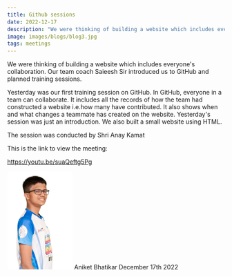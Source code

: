 ```yaml
---
title: Github sessions
date: 2022-12-17
description: "We were thinking of building a website which includes everyone's collaboration. Our team coach Saieesh Sir introduced us to GitHub and.."
image: images/blogs/blog3.jpg
tags: meetings
---
```

We were thinking of building a website which includes everyone's collaboration. Our team coach Saieesh Sir introduced us to GitHub and planned training sessions.

Yesterday was our first training session on GitHub. In GitHub, everyone in a team can collaborate. It includes all the records of how the team had constructed a website i.e.how many have contributed. It also shows when and what changes a teammate has created on the website. Yesterday's session was just an introduction. We also built a small website using HTML. 

The session was conducted by Shri Anay Kamat 

This is the link to view the meeting:

https://youtu.be/suaQeftg5Pg
<div class="author">
<img width="30%" class="author-image" src="/images/team_members/aniket.png"/>
  <span class="author-name">Aniket Bhatikar</span>
  <span class="author-divider"></span>
  <span class="author-date">December 17th 2022</span>
</div>